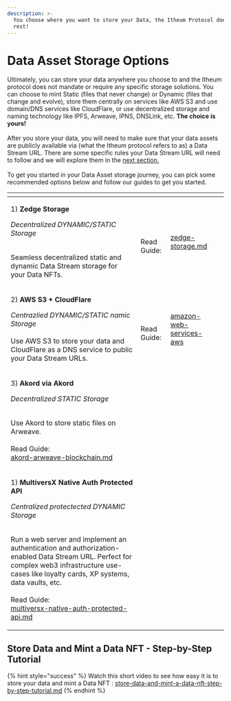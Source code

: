```yaml
---
description: >-
  You choose where you want to store your Data, the Itheum Protocol does the
  rest!
---
```


# Data Asset Storage Options

Ultimately, you can store your data anywhere you choose to and the Itheum protocol does not mandate or require any specific storage solutions. You can choose to mint Static (files that never change) or Dynamic (files that change and evolve), store them centrally on services like AWS S3 and use domain/DNS services like CloudFlare, or use decentralized storage and naming technology like IPFS, Arweave, IPNS, DNSLink, etc.  **The choice is yours!** \
\
After you store your data, you will need to make sure that your data assets are publicly available via (what the Itheum protocol refers to as) a Data Stream URL. There are some specific rules your Data Stream URL will need to follow and we will explore them in the [next section.](data-stream-url-rules.md)\
\
To get you started in your Data Asset storage journey, you can pick some recommended options below and follow our guides to get you started.

<table data-view="cards"><thead><tr><th></th><th></th><th></th><th data-hidden data-card-cover data-type="files"></th></tr></thead><tbody><tr><td><p>1) <strong>Zedge Storage</strong></p><p><em>Decentralized DYNAMIC/STATIC Storage</em><br><br></p><p>Seamless decentralized static and dynamic Data Stream storage for your Data NFTs.</p></td><td><br>Read Guide:</td><td><a data-mention href="zedge-storage.md">zedge-storage.md</a></td><td></td></tr><tr><td><p>2) <strong>AWS S3 + CloudFlare</strong></p><p><em>Centrazlied DYNAMIC/STATIC namic Storage</em><br><br>Use AWS S3 to store your data and CloudFlare as a DNS service to public your Data Stream URLs.</p></td><td><br>Read Guide:</td><td><a data-mention href="amazon-web-services-aws/">amazon-web-services-aws</a></td><td></td></tr><tr><td><p>3) <strong>Akord via Akord</strong></p><p><em>Decentralized STATIC Storage</em><br><br></p><p>Use Akord to store static files on Arweave. <br><br>Read Guide:<br><a data-mention href="akord-arweave-blockchain.md">akord-arweave-blockchain.md</a></p></td><td></td><td></td><td></td></tr><tr><td><p>1) <strong>MultiversX Native Auth Protected API</strong></p><p><em>Centralized protectected DYNAMIC Storage</em><br><br></p><p>Run a web server and implement an authentication and authorization-enabled Data Stream URL. Perfect for complex web3 infrastructure use-cases like loyalty cards, XP systems, data vaults, etc.<br><br>Read Guide:<br><a data-mention href="multiversx-native-auth-protected-api.md">multiversx-native-auth-protected-api.md</a></p></td><td></td><td></td><td></td></tr></tbody></table>

## Store Data and Mint a Data NFT - Step-by-Step Tutorial

{% hint style="success" %}
Watch this short video to see how easy it is to store your data and mint a Data NFT : [store-data-and-mint-a-data-nft-step-by-step-tutorial.md](../../apps/data-dex/minting-a-data-nft/store-data-and-mint-a-data-nft-step-by-step-tutorial.md "mention")
{% endhint %}

